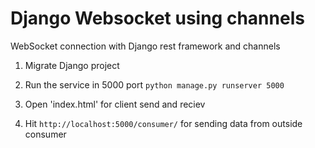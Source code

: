 # Django Websocket using channels

WebSocket connection with Django rest framework and channels

1. Migrate Django project

2. Run the service in 5000 port
    `python manage.py runserver 5000`

3. Open 'index.html' for client send and reciev

4. Hit `http://localhost:5000/consumer/` for sending data from outside consumer
